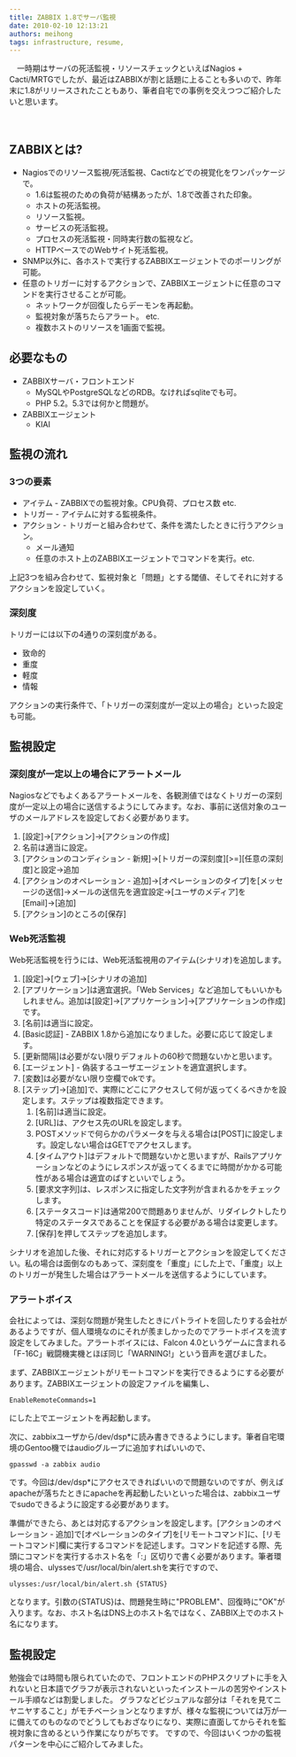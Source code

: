 ```yaml
---
title: ZABBIX 1.8でサーバ監視
date: 2010-02-10 12:13:21
authors: meihong
tags: infrastructure, resume, 
---
```

<span class="date"></span>
<p class="body">　一時期はサーバの死活監視・リソースチェックといえばNagios + Cacti/MRTGでしたが、最近はZABBIXが割と話題に上ることも多いので、昨年末に1.8がリリースされたこともあり、筆者自宅での事例を交えつつご紹介したいと思います。</p>
 <!--more-->
<h2><span class="date"><a title="what" name="what"></a> </span><span class="title">ZABBIXとは?</span></h2>
<ul>
	<li>Nagiosでのリソース監視/死活監視、Cactiなどでの視覚化をワンパッケージで。
<ul>
	<li>1.6は監視のための負荷が結構あったが、1.8で改善された印象。</li>
	<li>ホストの死活監視。</li>
	<li>リソース監視。</li>
	<li>サービスの死活監視。</li>
	<li>プロセスの死活監視・同時実行数の監視など。</li>
	<li>HTTPベースでのWebサイト死活監視。</li>
</ul>
</li>
	<li>SNMP以外に、各ホストで実行するZABBIXエージェントでのポーリングが可能。</li>
	<li>任意のトリガーに対するアクションで、ZABBIXエージェントに任意のコマンドを実行させることが可能。
<ul>
	<li>ネットワークが回復したらデーモンを再起動。</li>
	<li>監視対象が落ちたらアラート。 etc.</li>
	<li>複数ホストのリソースを1画面で監視。</li>
</ul>
</li>
</ul>
<h2><span class="date"><a title="requirement" name="requirement"></a> </span><span class="title">必要なもの</span></h2>
<ul>
	<li>ZABBIXサーバ・フロントエンド
<ul>
	<li>MySQLやPostgreSQLなどのRDB。なければsqliteでも可。</li>
	<li>PHP 5.2。5.3では何かと問題が。</li>
</ul>
</li>
	<li>ZABBIXエージェント
<ul>
	<li>KIAI</li>
</ul>
</li>
</ul>
<h2><span class="date"><a title="flow" name="flow"></a> </span><span class="title">監視の流れ</span></h2>
<h3><a title="elements" name="elements"></a><span class="sanchor"> </span>3つの要素</h3>
<ul>
	<li>アイテム - ZABBIXでの監視対象。CPU負荷、プロセス数 etc.</li>
	<li>トリガー - アイテムに対する監視条件。</li>
	<li>アクション - トリガーと組み合わせて、条件を満たしたときに行うアクション。
<ul>
	<li>メール通知</li>
	<li>任意のホスト上のZABBIXエージェントでコマンドを実行。etc.</li>
</ul>
</li>
</ul>
上記3つを組み合わせて、監視対象と「問題」とする閾値、そしてそれに対するアクションを設定していく。
<h3><a title="severe" name="severe"></a><span class="sanchor"> </span>深刻度</h3>
トリガーには以下の4通りの深刻度がある。
<ul>
	<li>致命的</li>
	<li>重度</li>
	<li>軽度</li>
	<li>情報</li>
</ul>
アクションの実行条件で、「トリガーの深刻度が一定以上の場合」といった設定も可能。
<h2><span class="date"><a title="settings" name="settings"></a> </span><span class="title">監視設定</span></h2>
<h3><a title="severe" name="severe"></a><span class="sanchor"> </span>深刻度が一定以上の場合にアラートメール</h3>
Nagiosなどでもよくあるアラートメールを、各観測値ではなくトリガーの深刻度が一定以上の場合に送信するようにしてみます。なお、事前に送信対象のユーザのメールアドレスを設定しておく必要があります。
<ol>
	<li>[設定]→[アクション]→[アクションの作成]</li>
	<li>名前は適当に設定。</li>
	<li>[アクションのコンディション - 新規]→[トリガーの深刻度][&gt;=][任意の深刻度]と設定→追加</li>
	<li>[アクションのオペレーション - 追加]→[オペレーションのタイプ]を[メッセージの送信]→メールの送信先を適宜設定→[ユーザのメディア]を[Email]→[追加]</li>
	<li>[アクション]のところの[保存]</li>
</ol>
<h3><a title="web" name="web"></a><span class="sanchor"> </span>Web死活監視</h3>
Web死活監視を行うには、Web死活監視用のアイテム(シナリオ)を追加します。
<ol>
	<li>[設定]→[ウェブ]→[シナリオの追加]</li>
	<li>[アプリケーション]は適宜選択。「Web Services」など追加してもいいかもしれません。追加は[設定]→[アプリケーション]→[アプリケーションの作成]です。</li>
	<li>[名前]は適当に設定。</li>
	<li>[Basic認証] - ZABBIX 1.8から追加になりました。必要に応じて設定します。</li>
	<li>[更新間隔]は必要がない限りデフォルトの60秒で問題ないかと思います。</li>
	<li>[エージェント] - 偽装するユーザエージェントを適宜選択します。</li>
	<li>[変数]は必要がない限り空欄でokです。</li>
	<li>[ステップ]→[追加]で、実際にどこにアクセスして何が返ってくるべきかを設定します。ステップは複数指定できます。
<ol>
	<li>[名前]は適当に設定。</li>
	<li>[URL]は、アクセス先のURLを設定します。</li>
	<li>POSTメソッドで何らかのパラメータを与える場合は[POST]に設定します。設定しない場合はGETでアクセスします。</li>
	<li>[タイムアウト]はデフォルトで問題ないかと思いますが、Railsアプリケーションなどのようにレスポンスが返ってくるまでに時間がかかる可能性がある場合は適宜のばすといいでしょう。</li>
	<li>[要求文字列]は、レスポンスに指定した文字列が含まれるかをチェックします。</li>
	<li>[ステータスコード]は通常200で問題ありませんが、リダイレクトしたり特定のステータスであることを保証する必要がある場合は変更します。</li>
	<li>[保存]を押してステップを追加します。</li>
</ol>
</li>
</ol>
シナリオを追加した後、それに対応するトリガーとアクションを設定してください。私の場合は面倒なのもあって、深刻度を「重度」にした上で、「重度」以上のトリガーが発生した場合はアラートメールを送信するようにしています。
<h3><a title="web" name="web"></a><span class="sanchor"> </span>アラートボイス</h3>
会社によっては、深刻な問題が発生したときにパトライトを回したりする会社があるようですが、個人環境なのにそれが羨ましかったのでアラートボイスを流す設定をしてみました。アラートボイスには、Falcon 4.0というゲームに含まれる「F-16C」戦闘機実機とほぼ同じ「WARNING!」という音声を選びました。

まず、ZABBIXエージェントがリモートコマンドを実行できるようにする必要があります。ZABBIXエージェントの設定ファイルを編集し、
<pre><code>EnableRemoteCommands=1</code></pre>
にした上でエージェントを再起動します。

次に、zabbixユーザから/dev/dsp*に読み書きできるようにします。筆者自宅環境のGentoo機ではaudioグループに追加すればいいので、
<pre><code>gpasswd -a zabbix audio</code></pre>
です。今回は/dev/dsp*にアクセスできればいいので問題ないのですが、例えばapacheが落ちたときにapacheを再起動したいといった場合は、zabbixユーザでsudoできるように設定する必要があります。

準備ができたら、あとは対応するアクションを設定します。[アクションのオペレーション - 追加]で[オペレーションのタイプ]を[リモートコマンド]に、[リモートコマンド]欄に実行するコマンドを記述します。コマンドを記述する際、先頭にコマンドを実行するホスト名を「:」区切りで書く必要があります。筆者環境の場合、ulyssesで/usr/local/bin/alert.shを実行ですので、
<pre><code>ulysses:/usr/local/bin/alert.sh {STATUS}</code></pre>
となります。引数の{STATUS}は、問題発生時に"PROBLEM"、回復時に"OK"が入ります。なお、ホスト名はDNS上のホスト名ではなく、ZABBIX上でのホスト名になります。
<h2><span class="date"><a title="epilogue" name="epilogue"></a> </span><span class="title">監視設定</span></h2>
勉強会では時間も限られていたので、フロントエンドのPHPスクリプトに手を入れないと日本語でグラフが表示されないといったインストールの苦労やインストール手順などは割愛しました。
グラフなどビジュアルな部分は「それを見てニヤニヤすること」がモチベーションとなりますが、様々な監視については万が一に備えてのものなのでどうしてもおざなりになり、実際に直面してからそれを監視対象に含めるという作業になりがちです。
ですので、今回はいくつかの監視パターンを中心にご紹介してみました。